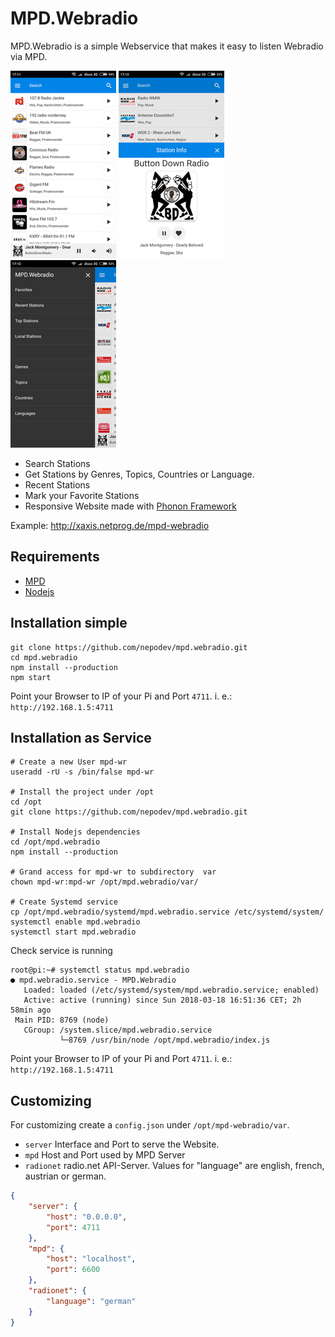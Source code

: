 # MPD.Webradio

MPD.Webradio is a simple Webservice that makes it easy to listen Webradio via MPD.

![Liste](img/01_list.png "Liste")
![Liste](img/02_info.png "Station info")
![Liste](img/03_sidepanel.png "Menu")

* Search Stations
* Get Stations by Genres, Topics, Countries or Language.
* Recent Stations
* Mark your Favorite Stations
* Responsive Website made with [Phonon Framework](http://phonon.quarkdev.com/)

Example: http://xaxis.netprog.de/mpd-webradio

## Requirements

* [MPD](https://www.musicpd.org/)
* [Nodejs](https://nodejs.org/en/)

## Installation simple

```console
git clone https://github.com/nepodev/mpd.webradio.git
cd mpd.webradio
npm install --production
npm start
```

Point your Browser to IP of your Pi and Port `4711`.
i. e.: `http://192.168.1.5:4711`

## Installation as Service

```console
# Create a new User mpd-wr
useradd -rU -s /bin/false mpd-wr

# Install the project under /opt
cd /opt
git clone https://github.com/nepodev/mpd.webradio.git

# Install Nodejs dependencies
cd /opt/mpd.webradio
npm install --production

# Grand access for mpd-wr to subdirectory  var
chown mpd-wr:mpd-wr /opt/mpd.webradio/var/

# Create Systemd service
cp /opt/mpd.webradio/systemd/mpd.webradio.service /etc/systemd/system/
systemctl enable mpd.webradio
systemctl start mpd.webradio

```

Check service is running

```console
root@pi:~# systemctl status mpd.webradio
● mpd.webradio.service - MPD.Webradio
   Loaded: loaded (/etc/systemd/system/mpd.webradio.service; enabled)
   Active: active (running) since Sun 2018-03-18 16:51:36 CET; 2h 58min ago
 Main PID: 8769 (node)
   CGroup: /system.slice/mpd.webradio.service
           └─8769 /usr/bin/node /opt/mpd.webradio/index.js
```

Point your Browser to IP of your Pi and Port `4711`.
i. e.: `http://192.168.1.5:4711`

## Customizing

For customizing create a `config.json` under `/opt/mpd-webradio/var`.

* `server` Interface and Port to serve the Website.
* `mpd` Host and Port used by MPD Server
* `radionet` radio.net API-Server. Values for "language" are english, french, austrian or german.

```json
{
    "server": {
        "host": "0.0.0.0",
        "port": 4711
    },
    "mpd": {
        "host": "localhost",
        "port": 6600
    },
    "radionet": {
        "language": "german"
    }
}
```
